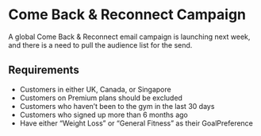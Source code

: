 # Come Back & Reconnect Campaign

A global Come Back & Reconnect email campaign is launching next week, and there is a need  to pull the audience list for the send.

## Requirements
- Customers in either UK, Canada, or Singapore
- Customers on Premium plans should be excluded
- Customers who haven’t been to the gym in the last 30 days
- Customers who signed up more than 6 months ago
- Have either “Weight Loss” or “General Fitness” as their GoalPreference
